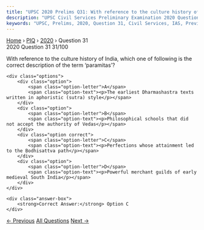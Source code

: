 ```yaml
---
title: "UPSC 2020 Prelims Q31: With reference to the culture history of India, which one of..."
description: "UPSC Civil Services Preliminary Examination 2020 Question 31 with options and answer"
keywords: "UPSC, Prelims, 2020, Question 31, Civil Services, IAS, Previous Year Questions"
---
```


<nav class="breadcrumb">
    <a href="../../">Home</a>
    <span>›</span>
    <a href="../">PIQ</a>
    <span>›</span>
    <a href="./">2020</a>
    <span>›</span>
    <span>Question 31</span>
</nav>

<div class="question-header">
    <div class="question-meta">
        <span class="year-badge">2020</span>
        <span class="question-number">Question 31</span>
        <span class="progress">31/100</span>
    </div>
    <div class="progress-bar">
        <div class="progress-fill" style="width: 31.0%"></div>
    </div>
</div>

<div class="question-content">
    <div class="question-text">
        <p>With reference to the culture history of India, which one of following is the<br />
correct description of the term ‘paramitas’?</p>
    </div>
    
    <div class="options">
        <div class="option">
            <span class="option-letter">A</span>
            <span class="option-text"><p>The earliest Dharmashastra texts written in aphoristic (sutra) style</p></span>
        </div>
        <div class="option">
            <span class="option-letter">B</span>
            <span class="option-text"><p>Philosophical schools that did not accept the authority of Vedas</p></span>
        </div>
        <div class="option correct">
            <span class="option-letter">C</span>
            <span class="option-text"><p>Perfections whose attainment led to the Bodhisattva path</p></span>
        </div>
        <div class="option">
            <span class="option-letter">D</span>
            <span class="option-text"><p>Powerful merchant guilds of early medieval South India</p></span>
        </div>
    </div>

    <div class="answer-box">
        <strong>Correct Answer:</strong> Option C
    </div>
</div>

<div class="question-nav">
    <a href="../q030-who-among-the-following-rulers-advised-his-subject/" class="nav-btn prev">← Previous</a>
    <a href="../" class="nav-btn center">All Questions</a>
    <a href="../q032-in-the-context-of-indian-history-the-rakhmabai-cas/" class="nav-btn next">Next →</a>
</div>
